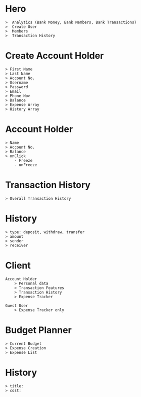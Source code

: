 # Hero
	>  Analytics (Bank Money, Bank Members, Bank Transactions)
	>  Create User
	>  Members
	>  Transaction History

# Create Account Holder
	> First Name
	> Last Name
	> Account No.
	> Username
	> Password
	> Email
	> Phone No>
	> Balance
	> Expense Array
	> History Array

# Account Holder
	> Name
	> Account No.
	> Balance
	> onClick
		- Freeze
		- unFreeze

# Transaction History
	> Overall Transaction History


# History
	> type: deposit, withdraw, transfer
	> amount
	> sender
	> receiver


# Client
	Account Holder
		> Personal data
		> Transaction Features
		> Transaction History
		> Expense Tracker
	
	Guest User
		> Expense Tracker only


# Budget Planner
	> Current Budget
	> Expense Creation
	> Expense List

# History
    > title:
    > cost: